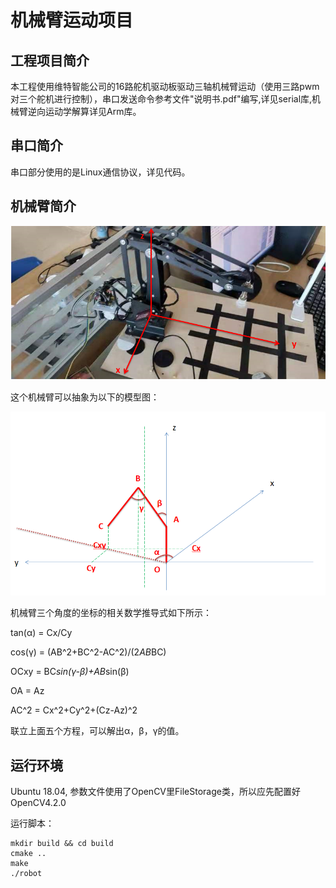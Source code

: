 # 机械臂运动项目

## 工程项目简介

本工程使用维特智能公司的16路舵机驱动板驱动三轴机械臂运动（使用三路pwm对三个舵机进行控制），串口发送命令参考文件"说明书.pdf"编写,详见serial库,机械臂逆向运动学解算详见Arm库。

## 串口简介

串口部分使用的是Linux通信协议，详见代码。

## 机械臂简介

![机械臂](机械臂.png)

这个机械臂可以抽象为以下的模型图：

![模型](模型图.png)

机械臂三个角度的坐标的相关数学推导式如下所示：

tan(α) = Cx/Cy

cos(γ) = (AB^2+BC^2-AC^2)/(2*AB*BC)

OCxy = BC*sin(γ-β)+AB*sin(β)

OA = Az

AC^2 = Cx^2+Cy^2+(Cz-Az)^2

联立上面五个方程，可以解出α，β，γ的值。

## 运行环境

Ubuntu 18.04, 参数文件使用了OpenCV里FileStorage类，所以应先配置好OpenCV4.2.0

运行脚本：

```
mkdir build && cd build
cmake ..
make
./robot
```
